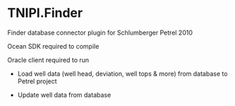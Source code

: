# TNIPI.Finder
 
Finder database connector plugin for Schlumberger Petrel 2010

Ocean SDK required to compile

Oracle client required to run

- Load well data (well head, deviation, well tops & more) from database to Petrel project

- Update well data from database
